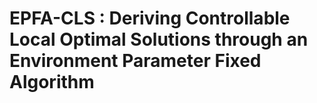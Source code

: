 # EPFA-CLS : Deriving Controllable Local Optimal Solutions through an Environment Parameter Fixed Algorithm
